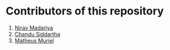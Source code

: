 # Contributors of this repository
<!-- To add your name to the repository contributors, Use this template below: -->

1. [Nirav Madariya](http://github.com/niravmadariya)
2. [Chandu Siddartha](https://github.com/siddartha19/)
3. [Matheus Muriel](https://github.com/MatheusMuriel/)